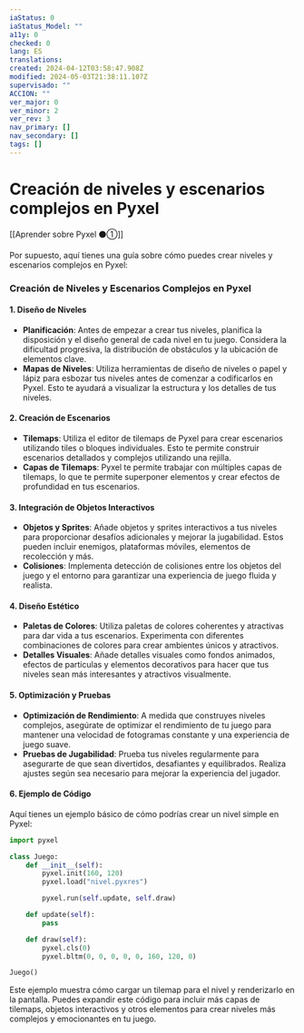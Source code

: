 ```yaml
---
iaStatus: 0
iaStatus_Model: ""
a11y: 0
checked: 0
lang: ES
translations: 
created: 2024-04-12T03:58:47.908Z
modified: 2024-05-03T21:38:11.107Z
supervisado: ""
ACCION: ""
ver_major: 0
ver_minor: 2
ver_rev: 3
nav_primary: []
nav_secondary: []
tags: []
---
```

# Creación de niveles y escenarios complejos en Pyxel

[[Aprender sobre Pyxel  ⚫①]]

Por supuesto, aquí tienes una guía sobre cómo puedes crear niveles y escenarios complejos en Pyxel:

### Creación de Niveles y Escenarios Complejos en Pyxel

#### 1. Diseño de Niveles
- **Planificación**: Antes de empezar a crear tus niveles, planifica la disposición y el diseño general de cada nivel en tu juego. Considera la dificultad progresiva, la distribución de obstáculos y la ubicación de elementos clave.
- **Mapas de Niveles**: Utiliza herramientas de diseño de niveles o papel y lápiz para esbozar tus niveles antes de comenzar a codificarlos en Pyxel. Esto te ayudará a visualizar la estructura y los detalles de tus niveles.

#### 2. Creación de Escenarios
- **Tilemaps**: Utiliza el editor de tilemaps de Pyxel para crear escenarios utilizando tiles o bloques individuales. Esto te permite construir escenarios detallados y complejos utilizando una rejilla.
- **Capas de Tilemaps**: Pyxel te permite trabajar con múltiples capas de tilemaps, lo que te permite superponer elementos y crear efectos de profundidad en tus escenarios.

#### 3. Integración de Objetos Interactivos
- **Objetos y Sprites**: Añade objetos y sprites interactivos a tus niveles para proporcionar desafíos adicionales y mejorar la jugabilidad. Estos pueden incluir enemigos, plataformas móviles, elementos de recolección y más.
- **Colisiones**: Implementa detección de colisiones entre los objetos del juego y el entorno para garantizar una experiencia de juego fluida y realista.

#### 4. Diseño Estético
- **Paletas de Colores**: Utiliza paletas de colores coherentes y atractivas para dar vida a tus escenarios. Experimenta con diferentes combinaciones de colores para crear ambientes únicos y atractivos.
- **Detalles Visuales**: Añade detalles visuales como fondos animados, efectos de partículas y elementos decorativos para hacer que tus niveles sean más interesantes y atractivos visualmente.

#### 5. Optimización y Pruebas
- **Optimización de Rendimiento**: A medida que construyes niveles complejos, asegúrate de optimizar el rendimiento de tu juego para mantener una velocidad de fotogramas constante y una experiencia de juego suave.
- **Pruebas de Jugabilidad**: Prueba tus niveles regularmente para asegurarte de que sean divertidos, desafiantes y equilibrados. Realiza ajustes según sea necesario para mejorar la experiencia del jugador.

#### 6. Ejemplo de Código

Aquí tienes un ejemplo básico de cómo podrías crear un nivel simple en Pyxel:

```python
import pyxel

class Juego:
    def __init__(self):
        pyxel.init(160, 120)
        pyxel.load("nivel.pyxres")

        pyxel.run(self.update, self.draw)

    def update(self):
        pass

    def draw(self):
        pyxel.cls(0)
        pyxel.bltm(0, 0, 0, 0, 0, 160, 120, 0)

Juego()
```

Este ejemplo muestra cómo cargar un tilemap para el nivel y renderizarlo en la pantalla. Puedes expandir este código para incluir más capas de tilemaps, objetos interactivos y otros elementos para crear niveles más complejos y emocionantes en tu juego.